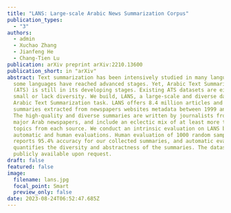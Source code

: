 ```yaml
---
title: "LANS: Large-scale Arabic News Summarization Corpus"
publication_types:
  - "3"
authors:
  - admin
  - Xuchao Zhang
  - Jianfeng He
  - Chang-Tien Lu
publication: arXiv preprint arXiv:2210.13600
publication_short: in "arXiv"
abstract: Text summarization has been intensively studied in many languages, and
  some languages have reached advanced stages. Yet, Arabic Text Summarization
  (ATS) is still in its developing stages. Existing ATS datasets are either
  small or lack diversity. We build, LANS, a large-scale and diverse dataset for
  Arabic Text Summarization task. LANS offers 8.4 million articles and their
  summaries extracted from newspapers websites metadata between 1999 and 2019.
  The high-quality and diverse summaries are written by journalists from 22
  major Arab newspapers, and include an eclectic mix of at least more than 7
  topics from each source. We conduct an intrinsic evaluation on LANS by both
  automatic and human evaluations. Human evaluation of 1000 random samples
  reports 95.4% accuracy for our collected summaries, and automatic evaluation
  quantifies the diversity and abstractness of the summaries. The dataset is
  publicly available upon request.
draft: false
featured: false
image:
  filename: lans.jpg
  focal_point: Smart
  preview_only: false
date: 2023-08-24T06:52:47.685Z
---
```

